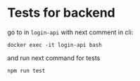 # Tests for backend

go to in `login-api` with next comment in cli:
```
docker exec -it login-api bash
```

and run next command for tests
```
npm run test
```